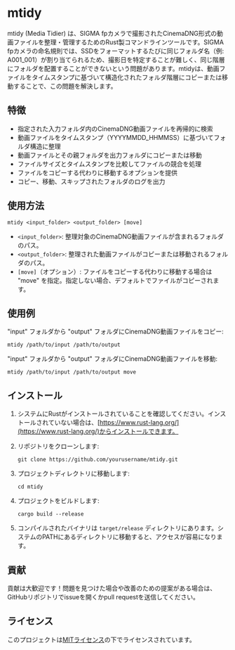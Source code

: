 # mtidy

mtidy (Media Tidier) は、SIGMA fpカメラで撮影されたCinemaDNG形式の動画ファイルを整理・管理するためのRust製コマンドラインツールです。SIGMA fpカメラの命名規則では、SSDをフォーマットするたびに同じフォルダ名（例: A001_001）が割り当てられるため、撮影日を特定することが難しく、同じ階層にフォルダを配置することができないという問題があります。mtidyは、動画ファイルをタイムスタンプに基づいて構造化されたフォルダ階層にコピーまたは移動することで、この問題を解決します。

## 特徴

- 指定された入力フォルダ内のCinemaDNG動画ファイルを再帰的に検索
- 動画ファイルをタイムスタンプ（YYYYMMDD_HHMMSS）に基づいてフォルダ構造に整理
- 動画ファイルとその親フォルダを出力フォルダにコピーまたは移動
- ファイルサイズとタイムスタンプを比較してファイルの競合を処理
- ファイルをコピーする代わりに移動するオプションを提供
- コピー、移動、スキップされたフォルダのログを出力

## 使用方法

```
mtidy <input_folder> <output_folder> [move]
```

- `<input_folder>`: 整理対象のCinemaDNG動画ファイルが含まれるフォルダのパス。
- `<output_folder>`: 整理された動画ファイルがコピーまたは移動されるフォルダのパス。
- `[move]`（オプション）: ファイルをコピーする代わりに移動する場合は "move" を指定。指定しない場合、デフォルトでファイルがコピーされます。

## 使用例

"input" フォルダから "output" フォルダにCinemaDNG動画ファイルをコピー:
```
mtidy /path/to/input /path/to/output
```

"input" フォルダから "output" フォルダにCinemaDNG動画ファイルを移動:
```
mtidy /path/to/input /path/to/output move
```

## インストール

1. システムにRustがインストールされていることを確認してください。インストールされていない場合は、[https://www.rust-lang.org/](https://www.rust-lang.org/)からインストールできます。

2. リポジトリをクローンします:
   ```
   git clone https://github.com/yourusername/mtidy.git
   ```

3. プロジェクトディレクトリに移動します:
   ```
   cd mtidy
   ```

4. プロジェクトをビルドします:
   ```
   cargo build --release
   ```

5. コンパイルされたバイナリは `target/release` ディレクトリにあります。システムのPATHにあるディレクトリに移動すると、アクセスが容易になります。

## 貢献

貢献は大歓迎です！問題を見つけた場合や改善のための提案がある場合は、GitHubリポジトリでissueを開くかpull requestを送信してください。

## ライセンス

このプロジェクトは[MITライセンス](LICENSE)の下でライセンスされています。